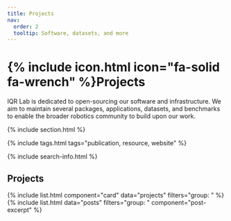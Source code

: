```yaml
---
title: Projects
nav:
  order: 2
  tooltip: Software, datasets, and more
---
```


# {% include icon.html icon="fa-solid fa-wrench" %}Projects

IQR Lab is dedicated to open-sourcing our software and infrastructure. We aim to maintain several packages, applications, datasets, and benchmarks to enable the broader robotics community to build upon our work.

{% include section.html %}

{% include tags.html tags="publication, resource, website" %}

{% include search-info.html %}

## Projects

{% include list.html component="card" data="projects" filters="group: " %}
{% include list.html data="posts" filters="group: " component="post-excerpt" %}

